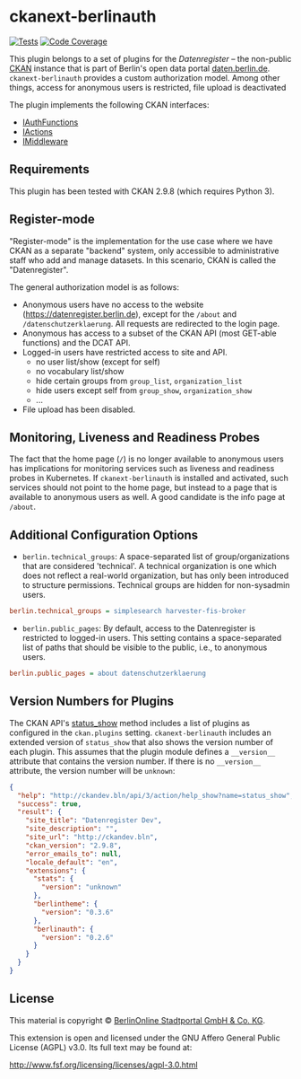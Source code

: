 # ckanext-berlinauth

[![Tests](https://github.com/berlinonline/ckanext-berlinauth/workflows/Tests/badge.svg?branch=master)](https://github.com/berlinonline/ckanext-berlinauth/actions)
[![Code Coverage](http://codecov.io/github/berlinonline/ckanext-berlinauth/coverage.svg?branch=master)](http://codecov.io/github/berlinonline/ckanext-berlinauth?branch=master)

This plugin belongs to a set of plugins for the _Datenregister_ – the non-public [CKAN](https://ckan.org) instance that is part of Berlin's open data portal [daten.berlin.de](https://daten.berlin.de).
`ckanext-berlinauth` provides a custom authorization model.
Among other things, access for anonymous users is restricted, file upload is deactivated

The plugin implements the following CKAN interfaces:

- [IAuthFunctions](http://docs.ckan.org/en/latest/extensions/plugin-interfaces.html#ckan.plugins.interfaces.IAuthFunctions)
- [IActions](http://docs.ckan.org/en/latest/extensions/plugin-interfaces.html#ckan.plugins.interfaces.IActions)
- [IMiddleware](http://docs.ckan.org/en/latest/extensions/plugin-interfaces.html#ckan.plugins.interfaces.IMiddleware)

## Requirements

This plugin has been tested with CKAN 2.9.8 (which requires Python 3).

## Register-mode

"Register-mode" is the implementation for the use case where we have CKAN as a separate "backend" system, only accessible to administrative staff who add and manage datasets.
In this scenario, CKAN is called the "Datenregister".

The general authorization model is as follows:

- Anonymous users have no access to the website (https://datenregister.berlin.de), except for the `/about` and `/datenschutzerklaerung`. All requests are redirected to the login page.
- Anonymous has access to a subset of the CKAN API (most GET-able functions) and the DCAT API.
- Logged-in users have restricted access to site and API.
  - no user list/show (except for self)
  - no vocabulary list/show
  - hide certain groups from `group_list`, `organization_list`
  - hide users except self from `group_show`, `organization_show`
  - ...
- File upload has been disabled.

## Monitoring, Liveness and Readiness Probes

The fact that the home page (`/`) is no longer available to anonymous users has implications for monitoring services such as liveness and readiness probes in Kubernetes.
If `ckanext-berlinauth` is installed and activated, such services should not point to the home page, but instead to a page that is available to anonymous users as well.
A good candidate is the info page at `/about`.

## Additional Configuration Options

- `berlin.technical_groups`:
A space-separated list of group/organizations that are considered 'technical'.
A technical organization is one which does not reflect a real-world organization, but has only been introduced to structure permissions.
Technical groups are hidden for non-sysadmin users.

```ini
berlin.technical_groups = simplesearch harvester-fis-broker
```

- `berlin.public_pages`:
By default, access to the Datenregister is restricted to logged-in users.
This setting contains a space-separated list of paths that should be visible to the public, i.e., to anonymous users.

```ini
berlin.public_pages = about datenschutzerklaerung
```

## Version Numbers for Plugins

The CKAN API's [status_show](https://docs.ckan.org/en/2.9/api/#ckan.logic.action.get.status_show) method includes a list of plugins as configured in the `ckan.plugins` setting.
`ckanext-berlinauth` includes an extended version of `status_show`  that also shows the version number of each plugin.
This assumes that the plugin module defines a `__version__` attribute that contains the version number.
If there is no `__version__` attribute, the version number will be `unknown`:

```json
{
  "help": "http://ckandev.bln/api/3/action/help_show?name=status_show",
  "success": true,
  "result": {
    "site_title": "Datenregister Dev",
    "site_description": "",
    "site_url": "http://ckandev.bln",
    "ckan_version": "2.9.8",
    "error_emails_to": null,
    "locale_default": "en",
    "extensions": {
      "stats": {
        "version": "unknown"
      },
      "berlintheme": {
        "version": "0.3.6"
      },
      "berlinauth": {
        "version": "0.2.6"
      }
    }
  }
}
```

## License

This material is copyright © [BerlinOnline Stadtportal GmbH & Co. KG](https://www.berlinonline.net/).

This extension is open and licensed under the GNU Affero General Public License (AGPL) v3.0.
Its full text may be found at:

http://www.fsf.org/licensing/licenses/agpl-3.0.html


